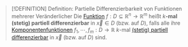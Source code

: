 >[!DEFINITION] Definition: Partielle Differenzierbarkeit von Funktionen mehrerer Veränderlicher
>Die [Funktion](../Reelle%20Funktion%20mehrerer%20Veränderlicher.md) $f: D\subseteq\mathbb{R}^n\to\mathbb{R}^m$ heißt $k$**-mal (stetig) partiell differenzierbar** in $\vec{x}\in D$ (bzw. auf $D$), falls alle ihre [Komponentenfunktionen](../Reelle%20Funktion%20mehrerer%20Veränderlicher.md) $f_1,\cdots,f_m: D\to\mathbb{R}$ $k$-mal [(stetig) partiell differenzierbar](../Skalarfelder/Differentiation/Höhere%20Ableitungen.md) in $\vec{x}$ (bzw. auf $D$) sind.